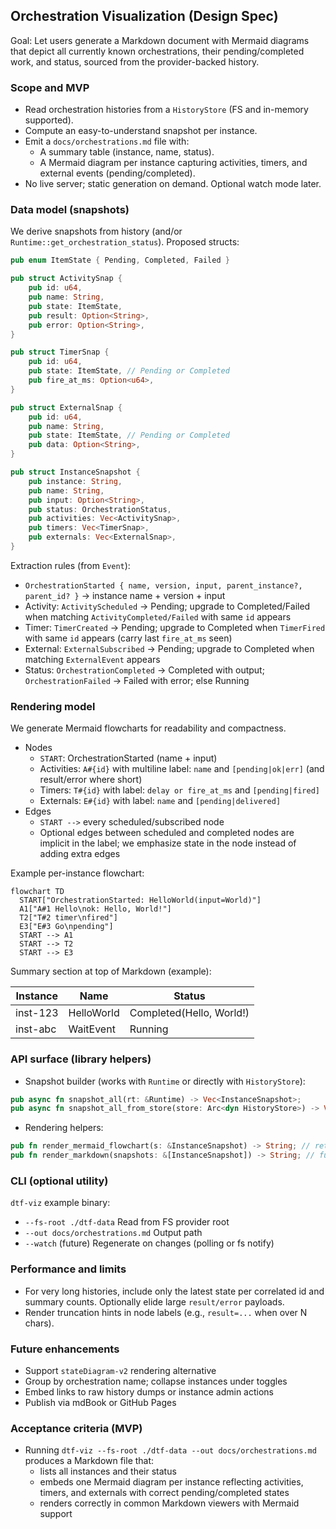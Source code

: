 ## Orchestration Visualization (Design Spec)

Goal: Let users generate a Markdown document with Mermaid diagrams that depict all currently known orchestrations, their pending/completed work, and status, sourced from the provider-backed history.

### Scope and MVP

- Read orchestration histories from a `HistoryStore` (FS and in-memory supported).
- Compute an easy-to-understand snapshot per instance.
- Emit a `docs/orchestrations.md` file with:
  - A summary table (instance, name, status).
  - A Mermaid diagram per instance capturing activities, timers, and external events (pending/completed).
- No live server; static generation on demand. Optional watch mode later.

### Data model (snapshots)

We derive snapshots from history (and/or `Runtime::get_orchestration_status`). Proposed structs:

```rust
pub enum ItemState { Pending, Completed, Failed }

pub struct ActivitySnap {
    pub id: u64,
    pub name: String,
    pub state: ItemState,
    pub result: Option<String>,
    pub error: Option<String>,
}

pub struct TimerSnap {
    pub id: u64,
    pub state: ItemState, // Pending or Completed
    pub fire_at_ms: Option<u64>,
}

pub struct ExternalSnap {
    pub id: u64,
    pub name: String,
    pub state: ItemState, // Pending or Completed
    pub data: Option<String>,
}

pub struct InstanceSnapshot {
    pub instance: String,
    pub name: String,
    pub input: Option<String>,
    pub status: OrchestrationStatus,
    pub activities: Vec<ActivitySnap>,
    pub timers: Vec<TimerSnap>,
    pub externals: Vec<ExternalSnap>,
}
```

Extraction rules (from `Event`):

- `OrchestrationStarted { name, version, input, parent_instance?, parent_id? }` → instance name + version + input
- Activity: `ActivityScheduled` → Pending; upgrade to Completed/Failed when matching `ActivityCompleted/Failed` with same `id` appears
- Timer: `TimerCreated` → Pending; upgrade to Completed when `TimerFired` with same `id` appears (carry last `fire_at_ms` seen)
- External: `ExternalSubscribed` → Pending; upgrade to Completed when matching `ExternalEvent` appears
- Status: `OrchestrationCompleted` → Completed with output; `OrchestrationFailed` → Failed with error; else Running

### Rendering model

We generate Mermaid flowcharts for readability and compactness.

- Nodes
  - `START`: OrchestrationStarted (name + input)
  - Activities: `A#{id}` with multiline label: `name` and `[pending|ok|err]` (and result/error where short)
  - Timers: `T#{id}` with label: `delay or fire_at_ms` and `[pending|fired]`
  - Externals: `E#{id}` with label: `name` and `[pending|delivered]`
- Edges
  - `START -->` every scheduled/subscribed node
  - Optional edges between scheduled and completed nodes are implicit in the label; we emphasize state in the node instead of adding extra edges

Example per-instance flowchart:

```mermaid
flowchart TD
  START["OrchestrationStarted: HelloWorld(input=World)"]
  A1["A#1 Hello\nok: Hello, World!"]
  T2["T#2 timer\nfired"]
  E3["E#3 Go\npending"]
  START --> A1
  START --> T2
  START --> E3
```

Summary section at top of Markdown (example):

| Instance | Name | Status |
|---|---|---|
| inst-123 | HelloWorld | Completed(Hello, World!) |
| inst-abc | WaitEvent | Running |

### API surface (library helpers)

- Snapshot builder (works with `Runtime` or directly with `HistoryStore`):

```rust
pub async fn snapshot_all(rt: &Runtime) -> Vec<InstanceSnapshot>;
pub async fn snapshot_all_from_store(store: Arc<dyn HistoryStore>) -> Vec<InstanceSnapshot>;
```

- Rendering helpers:

```rust
pub fn render_mermaid_flowchart(s: &InstanceSnapshot) -> String; // returns Mermaid DSL
pub fn render_markdown(snapshots: &[InstanceSnapshot]) -> String; // full markdown doc
```

### CLI (optional utility)

`dtf-viz` example binary:

- `--fs-root ./dtf-data` Read from FS provider root
- `--out docs/orchestrations.md` Output path
- `--watch` (future) Regenerate on changes (polling or fs notify)

### Performance and limits

- For very long histories, include only the latest state per correlated id and summary counts. Optionally elide large `result/error` payloads.
- Render truncation hints in node labels (e.g., `result=...` when over N chars).

### Future enhancements

- Support `stateDiagram-v2` rendering alternative
- Group by orchestration name; collapse instances under toggles
- Embed links to raw history dumps or instance admin actions
- Publish via mdBook or GitHub Pages

### Acceptance criteria (MVP)

- Running `dtf-viz --fs-root ./dtf-data --out docs/orchestrations.md` produces a Markdown file that:
  - lists all instances and their status
  - embeds one Mermaid diagram per instance reflecting activities, timers, and externals with correct pending/completed states
  - renders correctly in common Markdown viewers with Mermaid support


